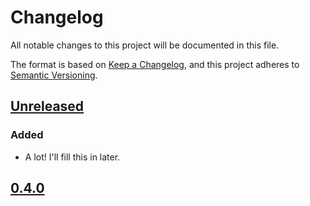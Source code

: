 # Changelog
All notable changes to this project will be documented in this file.

The format is based on [Keep a Changelog](https://keepachangelog.com/en/1.0.0/),
and this project adheres to [Semantic Versioning](https://semver.org/spec/v2.0.0.html).

<!--
Added, Changed, Deprecated, Removed, Fixed, Security
-->

## [Unreleased]

### Added
- A lot! I'll fill this in later.

## [0.4.0]

[Unreleased]: https://github.com/billyrieger/bimap-rs/compare/v0.4.0...HEAD
[0.4.0]:      https://github.com/billyrieger/bimap-rs/releases/tag/v0.4.0
